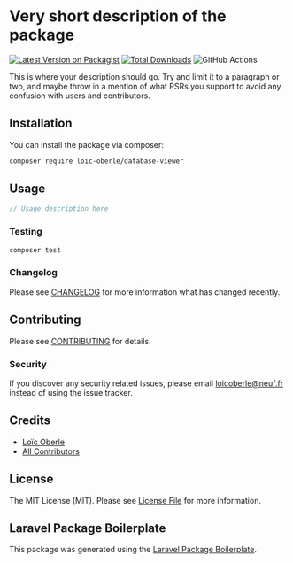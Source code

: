 # Very short description of the package

[![Latest Version on Packagist](https://img.shields.io/packagist/v/loic-oberle/database-viewer.svg?style=flat-square)](https://packagist.org/packages/loic-oberle/database-viewer)
[![Total Downloads](https://img.shields.io/packagist/dt/loic-oberle/database-viewer.svg?style=flat-square)](https://packagist.org/packages/loic-oberle/database-viewer)
![GitHub Actions](https://github.com/loic-oberle/database-viewer/actions/workflows/main.yml/badge.svg)

This is where your description should go. Try and limit it to a paragraph or two, and maybe throw in a mention of what PSRs you support to avoid any confusion with users and contributors.

## Installation

You can install the package via composer:

```bash
composer require loic-oberle/database-viewer
```

## Usage

```php
// Usage description here
```

### Testing

```bash
composer test
```

### Changelog

Please see [CHANGELOG](CHANGELOG.md) for more information what has changed recently.

## Contributing

Please see [CONTRIBUTING](CONTRIBUTING.md) for details.

### Security

If you discover any security related issues, please email loicoberle@neuf.fr instead of using the issue tracker.

## Credits

-   [Loïc Oberle](https://github.com/loic-oberle)
-   [All Contributors](../../contributors)

## License

The MIT License (MIT). Please see [License File](LICENSE.md) for more information.

## Laravel Package Boilerplate

This package was generated using the [Laravel Package Boilerplate](https://laravelpackageboilerplate.com).
